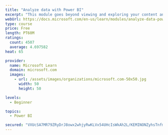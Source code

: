 ```yaml
---
title: "Analyze data with Power BI"
excerpt: "This module goes beyond viewing and exploring your content and explains how to interact with it by working with reports and dashboards to uncover and share new business insights."
webUrl: https://docs.microsoft.com/en-us/learn/modules/analyze-data-power-bi/
type: course
price: Free
length: PT60M
ratings:
  count: 4507
  average: 4.697582
heat: 65

provider:
  name: Microsoft Learn
  domain: microsoft.com
  images:
    - url: /assets/images/organizations/microsoft.com-50x50.jpg
      width: 50
      height: 50

levels:
  - Beginner

topics:
  - Power BI

secured: "VXUcSA7MR79ZRyDrJ8owx2whjyRwKLVx54UHcIsWkAh2L/KEMINONZyhsTnfmv+Iuq3L+issLf5cO5ynqp1BVS8B1QDZN1Dw2T0DQ2X7hH3bGIfGdd2jwKC4gD9wICUpmhGvd5NeGRHWiB2dUKpEtxGn5D1f7LbnGzjT2THEcGvQnUP+DMLr3p9jVG7isyjlvi6P0YKBGqAUZCa6A3oqckfX/BPgQDRZQLDmNqNkjx+jA0XKTPziixGJEMMuUALPOCttmphm7V8lICWhOUYQGgGADS2lkSje9vQuUFuUt+J73ObAkF0sYqo2xs/3sIPesBxbIpmJ6+AK3fzJKZepgWFe/w2BOMkUotPlodU4a4plCnJup/TYKKVLf31mLep+8p6fLuxZWREnRf0YquAYsA==;77WM5n52d8YnVfr7lr2BCQ=="
---
```


